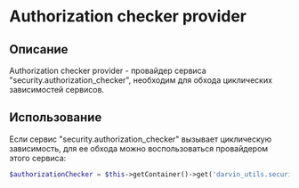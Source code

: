 Authorization checker provider
==============================

## Описание

Authorization checker provider - провайдер сервиса "security.authorization_checker", необходим для обхода циклических
 зависимостей сервисов.

## Использование

Если сервис "security.authorization_checker" вызывает циклическую зависимость, для ее обхода можно воспользоваться
 провайдером этого сервиса:

```php
$authorizationChecker = $this->getContainer()->get('darvin_utils.security.authorization_checker_provider')->getAuthorizationChecker();
```

